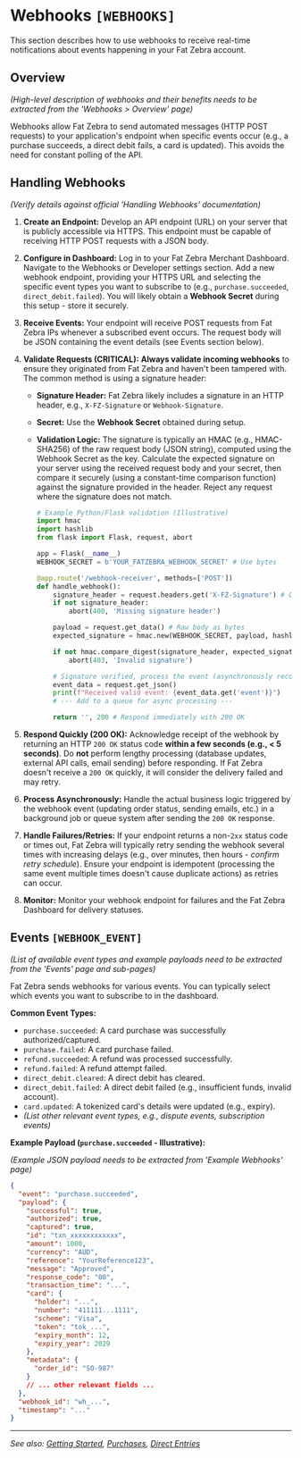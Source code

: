 # Webhooks `[WEBHOOKS]`

This section describes how to use webhooks to receive real-time notifications about events happening in your Fat Zebra account.

## Overview

_(High-level description of webhooks and their benefits needs to be extracted from the 'Webhooks > Overview' page)_

Webhooks allow Fat Zebra to send automated messages (HTTP POST requests) to your application's endpoint when specific events occur (e.g., a purchase succeeds, a direct debit fails, a card is updated). This avoids the need for constant polling of the API.

## Handling Webhooks

_(Verify details against official 'Handling Webhooks' documentation)_

1.  **Create an Endpoint:** Develop an API endpoint (URL) on your server that is publicly accessible via HTTPS. This endpoint must be capable of receiving HTTP POST requests with a JSON body.
2.  **Configure in Dashboard:** Log in to your Fat Zebra Merchant Dashboard. Navigate to the Webhooks or Developer settings section. Add a new webhook endpoint, providing your HTTPS URL and selecting the specific event types you want to subscribe to (e.g., `purchase.succeeded`, `direct_debit.failed`). You will likely obtain a **Webhook Secret** during this setup - store it securely.
3.  **Receive Events:** Your endpoint will receive POST requests from Fat Zebra IPs whenever a subscribed event occurs. The request body will be JSON containing the event details (see Events section below).
4.  **Validate Requests (CRITICAL):** **Always validate incoming webhooks** to ensure they originated from Fat Zebra and haven't been tampered with. The common method is using a signature header:

    - **Signature Header:** Fat Zebra likely includes a signature in an HTTP header, e.g., `X-FZ-Signature` or `Webhook-Signature`.
    - **Secret:** Use the **Webhook Secret** obtained during setup.
    - **Validation Logic:** The signature is typically an HMAC (e.g., HMAC-SHA256) of the raw request body (JSON string), computed using the Webhook Secret as the key. Calculate the expected signature on your server using the received request body and your secret, then compare it securely (using a constant-time comparison function) against the signature provided in the header. Reject any request where the signature does not match.

      ```python
      # Example Python/Flask validation (Illustrative)
      import hmac
      import hashlib
      from flask import Flask, request, abort

      app = Flask(__name__)
      WEBHOOK_SECRET = b'YOUR_FATZEBRA_WEBHOOK_SECRET' # Use bytes

      @app.route('/webhook-receiver', methods=['POST'])
      def handle_webhook():
          signature_header = request.headers.get('X-FZ-Signature') # Confirm header name
          if not signature_header:
              abort(400, 'Missing signature header')

          payload = request.get_data() # Raw body as bytes
          expected_signature = hmac.new(WEBHOOK_SECRET, payload, hashlib.sha256).hexdigest()

          if not hmac.compare_digest(signature_header, expected_signature):
              abort(403, 'Invalid signature')

          # Signature verified, process the event (asynchronously recommended)
          event_data = request.get_json()
          print(f"Received valid event: {event_data.get('event')}")
          # --- Add to a queue for async processing ---

          return '', 200 # Respond immediately with 200 OK
      ```

5.  **Respond Quickly (200 OK):** Acknowledge receipt of the webhook by returning an HTTP `200 OK` status code **within a few seconds (e.g., < 5 seconds)**. Do **not** perform lengthy processing (database updates, external API calls, email sending) before responding. If Fat Zebra doesn't receive a `200 OK` quickly, it will consider the delivery failed and may retry.
6.  **Process Asynchronously:** Handle the actual business logic triggered by the webhook event (updating order status, sending emails, etc.) in a background job or queue system after sending the `200 OK` response.
7.  **Handle Failures/Retries:** If your endpoint returns a non-`2xx` status code or times out, Fat Zebra will typically retry sending the webhook several times with increasing delays (e.g., over minutes, then hours - _confirm retry schedule_). Ensure your endpoint is idempotent (processing the same event multiple times doesn't cause duplicate actions) as retries can occur.
8.  **Monitor:** Monitor your webhook endpoint for failures and the Fat Zebra Dashboard for delivery statuses.

## Events `[WEBHOOK_EVENT]`

_(List of available event types and example payloads need to be extracted from the 'Events' page and sub-pages)_

Fat Zebra sends webhooks for various events. You can typically select which events you want to subscribe to in the dashboard.

**Common Event Types:**

- `purchase.succeeded`: A card purchase was successfully authorized/captured.
- `purchase.failed`: A card purchase failed.
- `refund.succeeded`: A refund was processed successfully.
- `refund.failed`: A refund attempt failed.
- `direct_debit.cleared`: A direct debit has cleared.
- `direct_debit.failed`: A direct debit failed (e.g., insufficient funds, invalid account).
- `card.updated`: A tokenized card's details were updated (e.g., expiry).
- _(List other relevant event types, e.g., dispute events, subscription events)_

**Example Payload (`purchase.succeeded` - Illustrative):**

_(Example JSON payload needs to be extracted from 'Example Webhooks' page)_

```json
{
  "event": "purchase.succeeded",
  "payload": {
    "successful": true,
    "authorized": true,
    "captured": true,
    "id": "txn_xxxxxxxxxxxx",
    "amount": 1000,
    "currency": "AUD",
    "reference": "YourReference123",
    "message": "Approved",
    "response_code": "00",
    "transaction_time": "...",
    "card": {
      "holder": "...",
      "number": "411111...1111",
      "scheme": "Visa",
      "token": "tok_...",
      "expiry_month": 12,
      "expiry_year": 2029
    },
    "metadata": {
      "order_id": "SO-987"
    }
    // ... other relevant fields ...
  },
  "webhook_id": "wh_...",
  "timestamp": "..."
}
```

---

_See also: [Getting Started](./getting-started.md), [Purchases](./purchases.md), [Direct Entries](./direct-entries.md)_
